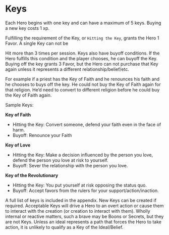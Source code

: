 # Keys

Each Hero begins with one key and can have a
maximum of 5 keys. Buying a new key costs 1 xp.

Fulfilling the requirement of the Key, or `Hitting the
Key`, grants the Hero 1 Favor. A single Key can not be

Hit more than 3 times per session.
Keys also have buyoff conditions. If the Hero fulfills
this condition and the player chooses, he can buyoff
the Key. Buying off the key grants 3 Favor, but the
Hero can not purchase that Key again unless it
represents a different relationship/belief/etc.

For example if a priest has the Key of Faith and he
renounces his faith and he chooses to buys off the key.
He could not buy the Key of Faith again for that
religion. He’d need to convert to different religion
before he could buy the Key of Faith again.

Sample Keys:

**Key of Faith**

* Hitting the Key: Convert someone, defend
your faith even in the face of harm.
* Buyoff: Renounce your Faith

**Key of Love**

* Hitting the Key: Make a decision influenced
by the person you love, defend the person
you love at risk to yourself.
* Buyoff: Sever the relationship with the
person you love.

**Key of the Revolutionary**

* Hitting the Key: You put yourself at risk
opposing the status quo.
* Buyoff: Accept favors from the rulers for
your support/action/inaction.

A full list of keys is included in the appendix. New
Keys can be created if required. Acceptable Keys will
drive a Hero to an overt action or cause them to
interact with the creation (or creation to interact with
them). Wholly internal or reactive matters, such a
brave may be Boons or Secrets, but they are not Keys.
Unless an ideal represents a path that forces the Hero
to take action, it is unlikely to qualify as a Key of the
Ideal/Belief.